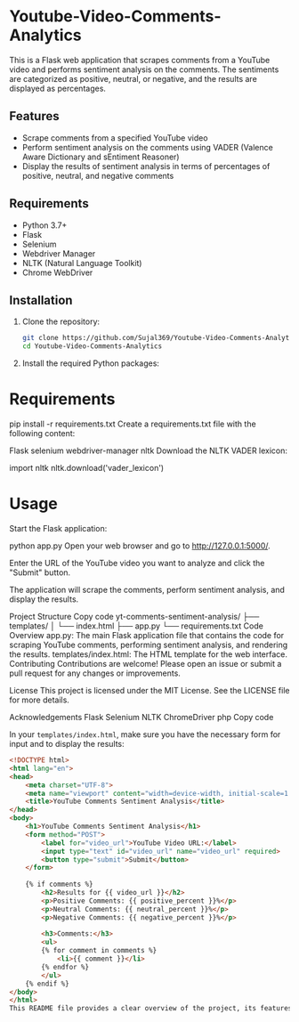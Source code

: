 # Youtube-Video-Comments-Analytics

This is a Flask web application that scrapes comments from a YouTube video and performs sentiment analysis on the comments. The sentiments are categorized as positive, neutral, or negative, and the results are displayed as percentages.

## Features

- Scrape comments from a specified YouTube video
- Perform sentiment analysis on the comments using VADER (Valence Aware Dictionary and sEntiment Reasoner)
- Display the results of sentiment analysis in terms of percentages of positive, neutral, and negative comments

## Requirements

- Python 3.7+
- Flask
- Selenium
- Webdriver Manager
- NLTK (Natural Language Toolkit)
- Chrome WebDriver

## Installation

1. Clone the repository:

   ```bash
   git clone https://github.com/Sujal369/Youtube-Video-Comments-Analytics.git
   cd Youtube-Video-Comments-Analytics

2. Install the required Python packages:


# Requirements
pip install -r requirements.txt
Create a requirements.txt file with the following content:

Flask
selenium
webdriver-manager
nltk
Download the NLTK VADER lexicon:

import nltk
nltk.download('vader_lexicon')

# Usage
Start the Flask application:

python app.py
Open your web browser and go to http://127.0.0.1:5000/.

Enter the URL of the YouTube video you want to analyze and click the "Submit" button.

The application will scrape the comments, perform sentiment analysis, and display the results.

Project Structure
Copy code
yt-comments-sentiment-analysis/
├── templates/
│   └── index.html
├── app.py
└── requirements.txt
Code Overview
app.py: The main Flask application file that contains the code for scraping YouTube comments, performing sentiment analysis, and rendering the results.
templates/index.html: The HTML template for the web interface.
Contributing
Contributions are welcome! Please open an issue or submit a pull request for any changes or improvements.

License
This project is licensed under the MIT License. See the LICENSE file for more details.

Acknowledgements
Flask
Selenium
NLTK
ChromeDriver
php
Copy code

In your `templates/index.html`, make sure you have the necessary form for input and to display the results:

```html
<!DOCTYPE html>
<html lang="en">
<head>
    <meta charset="UTF-8">
    <meta name="viewport" content="width=device-width, initial-scale=1.0">
    <title>YouTube Comments Sentiment Analysis</title>
</head>
<body>
    <h1>YouTube Comments Sentiment Analysis</h1>
    <form method="POST">
        <label for="video_url">YouTube Video URL:</label>
        <input type="text" id="video_url" name="video_url" required>
        <button type="submit">Submit</button>
    </form>
    
    {% if comments %}
        <h2>Results for {{ video_url }}</h2>
        <p>Positive Comments: {{ positive_percent }}%</p>
        <p>Neutral Comments: {{ neutral_percent }}%</p>
        <p>Negative Comments: {{ negative_percent }}%</p>
        
        <h3>Comments:</h3>
        <ul>
        {% for comment in comments %}
            <li>{{ comment }}</li>
        {% endfor %}
        </ul>
    {% endif %}
</body>
</html>
This README file provides a clear overview of the project, its features, requirements, installation instructions, usage, project structure, code overview, contribution guidelines, license, and acknowledgements. Feel free to customize it further as needed.
